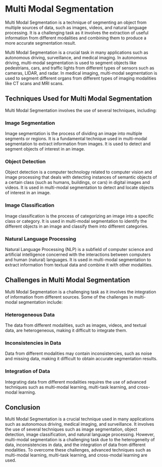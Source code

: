 # Multi Modal Segmentation

Multi Modal Segmentation is a technique of segmenting an object from multiple sources of data, such as images, videos, and natural language processing. It is a challenging task as it involves the extraction of useful information from different modalities and combining them to produce a more accurate segmentation result.

Multi Modal Segmentation is a crucial task in many applications such as autonomous driving, surveillance, and medical imaging. In autonomous driving, multi-modal segmentation is used to segment objects like pedestrians, cars, and traffic lights from different types of sensors such as cameras, LIDAR, and radar. In medical imaging, multi-modal segmentation is used to segment different organs from different types of imaging modalities like CT scans and MRI scans.

## Techniques Used for Multi Modal Segmentation

Multi Modal Segmentation involves the use of several techniques, including:

### Image Segmentation

Image segmentation is the process of dividing an image into multiple segments or regions. It is a fundamental technique used in multi-modal segmentation to extract information from images. It is used to detect and segment objects of interest in an image.

### Object Detection

Object detection is a computer technology related to computer vision and image processing that deals with detecting instances of semantic objects of a certain class (such as humans, buildings, or cars) in digital images and videos. It is used in multi-modal segmentation to detect and locate objects of interest in an image.

### Image Classification

Image classification is the process of categorizing an image into a specific class or category. It is used in multi-modal segmentation to identify the different objects in an image and classify them into different categories.

### Natural Language Processing

Natural Language Processing (NLP) is a subfield of computer science and artificial intelligence concerned with the interactions between computers and human (natural) languages. It is used in multi-modal segmentation to extract information from textual data and combine it with other modalities.

## Challenges in Multi Modal Segmentation

Multi Modal Segmentation is a challenging task as it involves the integration of information from different sources. Some of the challenges in multi-modal segmentation include:

### Heterogeneous Data

The data from different modalities, such as images, videos, and textual data, are heterogeneous, making it difficult to integrate them.

### Inconsistencies in Data

Data from different modalities may contain inconsistencies, such as noise and missing data, making it difficult to obtain accurate segmentation results.

### Integration of Data

Integrating data from different modalities requires the use of advanced techniques such as multi-modal learning, multi-task learning, and cross-modal learning.

## Conclusion

Multi Modal Segmentation is a crucial technique used in many applications such as autonomous driving, medical imaging, and surveillance. It involves the use of several techniques such as image segmentation, object detection, image classification, and natural language processing. However, multi-modal segmentation is a challenging task due to the heterogeneity of data, inconsistencies in data, and the integration of data from different modalities. To overcome these challenges, advanced techniques such as multi-modal learning, multi-task learning, and cross-modal learning are used.
